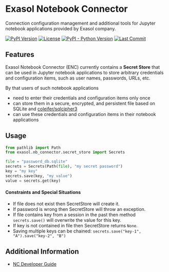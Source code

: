 # Exasol Notebook Connector

Connection configuration management and additional tools for Jupyter notebook applications provided by Exasol company.

[![PyPI Version](https://img.shields.io/pypi/v/exasol-notebook-connector)](https://pypi.org/project/exasol-notebook-connector/)
[![License](https://img.shields.io/pypi/l/exasol-notebook-connector)](https://opensource.org/licenses/MIT)
[![PyPI - Python Version](https://img.shields.io/pypi/pyversions/exasol-notebook-connector)](https://pypi.org/project/exasol-notebook-connector)
[![Last Commit](https://img.shields.io/github/last-commit/exasol/notebook-connector)](https://pypi.org/project/exasol-notebook-connector/)

## Features

Exasol Notebook Connector (ENC) currently contains a **Secret Store** that can be used in Jupyter notebook applications to store arbitrary credentials and configuration items, such as user names, passwords, URLs, etc.

By that users of such notebook applications
* need to enter their credentials and configuration items only once
* can store them in a secure, encrypted, and persistent file based on SQLite and [coleifer/sqlcipher3](https://github.com/coleifer/sqlcipher3)
* can use these credentials and configuration items in their notebook applications

## Usage

```python
from pathlib import Path
from exasol.nb_connector.secret_store import Secrets

file = "password_db.sqlite"
secrets = Secrets(Path(file), "my secret password")
key = "my key"
secrets.save(key, "my value")
value = secrets.get(key)
```

#### Constraints and Special Situations

* If file does not exist then SecretStore will create it.
* If password is wrong then SecretStore will throw an exception.
* If file contains key from a session in the past then method `secrets.save()` will overwrite the value for this key.
* If key is not contained in file then SecretStore returns `None`.
* Saving multiple keys can be chained: `secrets.save("key-1", "A").save("key-2", "B")`

## Additional Information

* [NC Developer Guide](doc/developer_guide/developer-guide.md)
